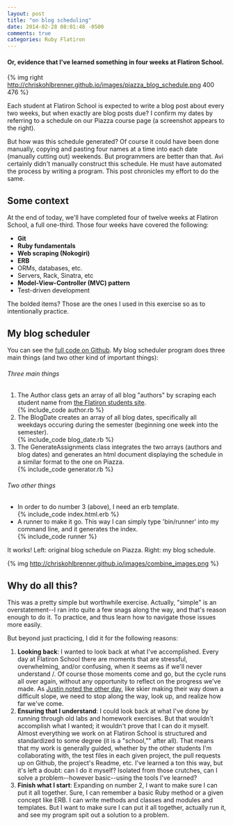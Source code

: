 ```yaml
---
layout: post
title: "on blog scheduling"
date: 2014-02-28 08:01:48 -0500
comments: true
categories: Ruby Flatiron
---
```

<h4>Or, evidence that I've learned something in four weeks at Flatiron School.</h4>

{% img right http://chriskohlbrenner.github.io/images/piazza_blog_schedule.png 400 476 %}

Each student at Flatiron School is expected to write a blog post about every two weeks, but when exactly are blog posts due?  I confirm my dates by referring to a schedule on our Piazza course page (a screenshot appears to the right).

But how was this schedule generated? Of course it could have been done manually, copying and pasting four names at a time into each date (manually cutting out) weekends. But programmers are better than that. Avi certainly didn't manually construct this schedule. He must have automated the process by writing a program. This post chronicles my effort to do the same.

<h2>Some context</h2>

At the end of today, we'll have completed four of twelve weeks at Flatiron School, a full one-third. Those four weeks have covered the following:
<div><ul>
  <strong><li>Git</li></strong>
  <strong><li>Ruby fundamentals</li></strong>
  <strong><li>Web scraping (Nokogiri)</li></strong>
  <strong><li>ERB</li></strong>
  <li>ORMs, databases, etc.</li>
  <li>Servers, Rack, Sinatra, etc</li>
  <strong><li>Model-View-Controller (MVC) pattern</li></strong>
  <li>Test-driven development</li>
</ul></div>

The bolded items? Those are the ones I used in this exercise so as to intentionally practice.

<h2>My blog scheduler</h2>
You can see the <a href="https://github.com/chriskohlbrenner/flatiron_blog_scheduler">full code on Github</a>. My blog scheduler program does three main things (and two other kind of important things):
<h6>Three main things</h6>
<div><ol>
  <li>The Author class gets an array of all blog "authors" by scraping each student name from <a href="http://students.flatironschool.com">the Flatiron students site</a>.</li>
  {% include_code author.rb %}
  <li>The BlogDate creates an array of all blog dates, specifically all weekdays occuring during the semester (beginning one week into the semester).</li>
  {% include_code blog_date.rb %}
  <li>The GenerateAssignments class integrates the two arrays (authors and blog dates) and generates an html document displaying the schedule in a similar format to the one on Piazza.</li>
  {% include_code generator.rb %}
</ol>
<h6>Two other things</h6>
<ul>
  <li>In order to do number 3 (above), I need an erb template.</li>
  {% include_code index.html.erb %}
  <li>A runner to make it go. This way I can simply type 'bin/runner' into my command line, and it generates the index.</li>
  {% include_code runner %}
</ul></div>

It works! Left: original blog schedule on Piazza. Right: my blog schedule.

{% img http://chriskohlbrenner.github.io/images/combine_images.png %}


<h2>Why do all this?</h2>
This was a pretty simple but worthwhile exercise. Actually, "simple" is an overstatement--I ran into quite a few snags along the way, and that's reason enough to do it. To practice, and thus learn how to navigate those issues more easily.

But beyond just practicing, I did it for the following reasons:
<div><ol>
  <li><strong>Looking back</strong>: I wanted to look back at what I've accomplished. Every day at Flatiron School there are moments that are stressful, overwhelming, and/or confusing, when it seems as if we'll never understand /<insert lesson of the day here/>. Of course those moments come and go, but the cycle runs all over again, without any opportunity to reflect on the progress we've made. As <a href="https://medium.com/p/b7261799cd87">Justin noted the other day</a>, like skier making their way down a difficult slope, we need to stop along the way, look up, and realize how far we've come.</li>
  <li><strong>Ensuring that I understand</strong>: I could look back at what I've done by running through old labs and homework exercises. But that wouldn't accomplish what I wanted; it wouldn't prove that I can do it myself. Almost everything we work on at Flatiron School is structured and standardized to some degree (it is a "school,"" after all). That means that my work is generally guided, whether by the other students I'm collaborating with, the test files in each given project, the pull requests up on Github, the project's Readme, etc. I've learned a ton this way, but it's left a doubt: can I do it myself? Isolated from those crutches, can I solve a problem--however basic--using the tools I've learned?</li>
  <li><strong>Finish what I start</strong>: Expanding on number 2, I want to make sure I can put it all together. Sure, I can remember a basic Ruby method or a given concept like ERB. I can write methods and classes and modules and templates. But I want to make sure I can put it all together, actually run it, and see my program spit out a solution to a problem.
  </li>
</ol></div>
